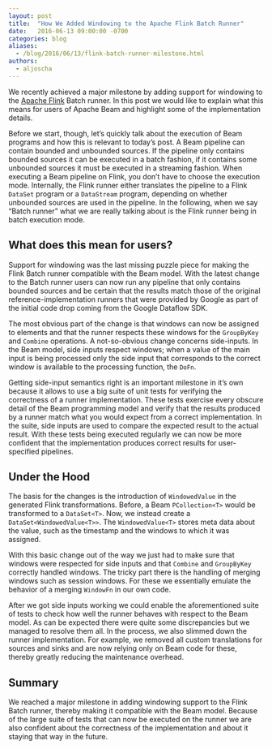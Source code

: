 ```yaml
---
layout: post
title:  "How We Added Windowing to the Apache Flink Batch Runner"
date:   2016-06-13 09:00:00 -0700
categories: blog
aliases:
  - /blog/2016/06/13/flink-batch-runner-milestone.html
authors:
  - aljoscha
---
```

<!--
Licensed under the Apache License, Version 2.0 (the "License");
you may not use this file except in compliance with the License.
You may obtain a copy of the License at

http://www.apache.org/licenses/LICENSE-2.0

Unless required by applicable law or agreed to in writing, software
distributed under the License is distributed on an "AS IS" BASIS,
WITHOUT WARRANTIES OR CONDITIONS OF ANY KIND, either express or implied.
See the License for the specific language governing permissions and
limitations under the License.
-->
We recently achieved a major milestone by adding support for windowing to the [Apache Flink](http://flink.apache.org) Batch runner. In this post we would like to explain what this means for users of Apache Beam and highlight some of the implementation details.

<!--more-->

Before we start, though, let’s quickly talk about the execution of Beam programs and how this is relevant to today’s post. A Beam pipeline can contain bounded and unbounded sources. If the pipeline only contains bounded sources it can be executed in a batch fashion, if it contains some unbounded sources it must be executed in a streaming fashion. When executing a Beam pipeline on Flink, you don’t have to choose the execution mode. Internally, the Flink runner either translates the pipeline to a Flink `DataSet` program or a `DataStream` program, depending on whether unbounded sources are used in the pipeline. In the following, when we say “Batch runner” what we are really talking about is the Flink runner being in batch execution mode.

## What does this mean for users?

Support for windowing was the last missing puzzle piece for making the Flink Batch runner compatible with the Beam model. With the latest change to the Batch runner users can now run any pipeline that only contains bounded sources and be certain that the results match those of the original reference-implementation runners that were provided by Google as part of the initial code drop coming from the Google Dataflow SDK.

The most obvious part of the change is that windows can now be assigned to elements and that the runner respects these windows for the `GroupByKey` and `Combine` operations. A not-so-obvious change concerns side-inputs. In the Beam model, side inputs respect windows; when a value of the main input is being processed only the side input that corresponds to the correct window is available to the processing function, the `DoFn`.

Getting side-input semantics right is an important milestone in it’s own because it allows to use a big suite of unit tests for verifying the correctness of a runner implementation. These tests exercise every obscure detail of the Beam programming model and verify that the results produced by a runner match what you would expect from a correct implementation. In the suite, side inputs are used to compare the expected result to the actual result. With these tests being executed regularly we can now be more confident that the implementation produces correct results for user-specified pipelines.

## Under the Hood
The basis for the changes is the introduction of `WindowedValue` in the generated Flink transformations. Before, a Beam `PCollection<T>` would be transformed to a `DataSet<T>`. Now, we instead create a `DataSet<WindowedValue<T>>`. The `WindowedValue<T>` stores meta data about the value, such as the timestamp and the windows to which it was assigned.

With this basic change out of the way we just had to make sure that windows were respected for side inputs and that `Combine` and `GroupByKey` correctly handled windows. The tricky part there is the handling of merging windows such as session windows. For these we essentially emulate the behavior of a merging `WindowFn` in our own code.

After we got side inputs working we could enable the aforementioned suite of tests to check how well the runner behaves with respect to the Beam model. As can be expected there were quite some discrepancies but we managed to resolve them all. In the process, we also slimmed down the runner implementation. For example, we removed all custom translations for sources and sinks and are now relying only on Beam code for these, thereby greatly reducing the maintenance overhead.

## Summary
We reached a major milestone in adding windowing support to the Flink Batch runner, thereby making it compatible with the Beam model. Because of the large suite of tests that can now be executed on the runner we are also confident about the correctness of the implementation and about it staying that way in the future.
